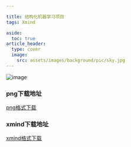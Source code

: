 ```yaml
---

title: 结构化机器学习项目
tags: Xmind

aside:
  toc: true
article_header:
  type: cover
  image:
    src: assets/images/background/pic/sky.jpg
---
```

![image](https://socofels.github.io/assets/xmind/xmind_outputs/deep_learning/结构化机器学习项目.png)
<!--more-->
### png下载地址
<a class="button button--success button--rounded button--lg" href="https://socofels.github.io/assets/xmind/xmind_outputs/deep_learning/结构化机器学习项目.png"><i class="fas fa-download"></i> png格式下载</a>
### xmind下载地址
<a class="button button--success button--rounded button--lg" href="https://socofels.github.io/assets/xmind/xmind_files/DeepLearning/结构化机器学习项目.xmind"><i class="fas fa-download"></i> xmind格式下载</a>



